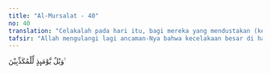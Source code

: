 ```yaml
---
title: "Al-Mursalat - 40"
no: 40
translation: "Celakalah pada hari itu, bagi mereka yang mendustakan (kebenaran)."
tafsir: "Allah mengulangi lagi ancaman-Nya bahwa kecelakaan besar di hari kebangkitan bagi orang-orang yang mendustakan-Nya. Kecelakaan buat mereka di hari kebangkitan karena waktu itulah terbukti kelemahan dan mereka berhadapan dengan Allah yang mereka dustai. Pada saat seperti itu terbukti betapa batalnya dakwaan yang mereka yakini selama ini."
---
```


وَيْلٌ يَّوْمَىِٕذٍ لِّلْمُكَذِّبِيْنَ ࣖ 
